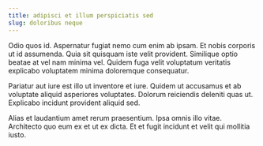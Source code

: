 ```yaml
---
title: adipisci et illum perspiciatis sed
slug: doloribus neque
---
```


Odio quos id. Aspernatur fugiat nemo cum enim ab ipsam. Et nobis corporis ut id assumenda. Quia sit quisquam iste velit provident. Similique optio beatae at vel nam minima vel. Quidem fuga velit voluptatum veritatis explicabo voluptatem minima doloremque consequatur.

Pariatur aut iure est illo ut inventore et iure. Quidem ut accusamus et ab voluptate aliquid asperiores voluptates. Dolorum reiciendis deleniti quas ut. Explicabo incidunt provident aliquid sed.

Alias et laudantium amet rerum praesentium. Ipsa omnis illo vitae. Architecto quo eum ex et ut ex dicta. Et et fugit incidunt et velit qui mollitia iusto.
